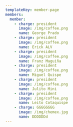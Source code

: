 ```yaml
---
templateKey: member-page
members:
  member:
    - charge: president
      image: /img/coffee.png
      name: George Prado
    - charge: president
      image: /img/coffee.png
      name: Erick ALV
    - charge: president
      image: /img/coffee.png
      name: Franz Maguiña
    - charge: president
      image: /img/coffee.png
      name: Miguel Quispe
    - charge: president
      image: /img/coffee.png
      name: Julito Mini
    - charge: president
      image: /img/coffee.png
      name: Leito Cotaquispe
    - charge: GGGGGGGG
      image: /img/chemex.jpg
      name: DDDDDDd
---
```


